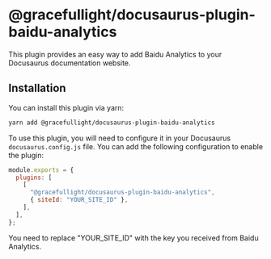 # @gracefullight/docusaurus-plugin-baidu-analytics

This plugin provides an easy way to add Baidu Analytics to your Docusaurus documentation website.

## Installation

You can install this plugin via yarn:

```bash
yarn add @gracefullight/docusaurus-plugin-baidu-analytics
```

To use this plugin, you will need to configure it in your Docusaurus `docusaurus.config.js` file. You can add the following configuration to enable the plugin:

```js
module.exports = {
  plugins: [
    [
      "@gracefullight/docusaurus-plugin-baidu-analytics",
      { siteId: "YOUR_SITE_ID" },
    ],
  ],
};
```

You need to replace "YOUR_SITE_ID" with the key you received from Baidu Analytics.
